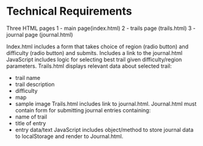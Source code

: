 # Technical Requirements

Three HTML pages
1 - main page(index.html)
2 - trails page (trails.html)
3 - journal page (journal.html)

Index.html includes a form that takes choice of region (radio button) and difficulty (radio button) and submits. Includes a link to the journal.html
JavaScript includes logic for selecting best trail given difficulty/region parameters.
Trails.html displays relevant data about selected trail:
  - trail name
  - trail description
  - difficulty
  - map
  - sample image
Trails.html includes link to journal.html.
Journal.html must contain form for submitting journal entries containing:
  - name of trail
  - title of entry
  - entry data/text
JavaScript includes object/method to store journal data to localStorage and render to Journal.html.
